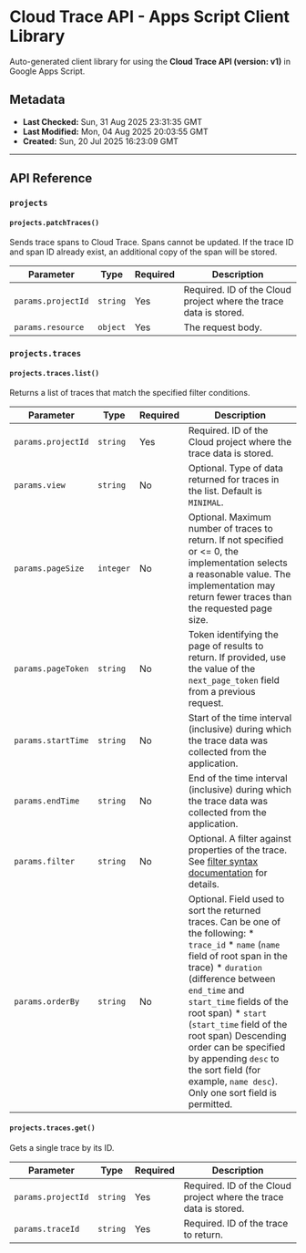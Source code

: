 # Cloud Trace API - Apps Script Client Library

Auto-generated client library for using the **Cloud Trace API (version: v1)** in Google Apps Script.

## Metadata

- **Last Checked:** Sun, 31 Aug 2025 23:31:35 GMT
- **Last Modified:** Mon, 04 Aug 2025 20:03:55 GMT
- **Created:** Sun, 20 Jul 2025 16:23:09 GMT



---

## API Reference

### `projects`

#### `projects.patchTraces()`

Sends trace spans to Cloud Trace. Spans cannot be updated. If the trace ID and span ID already exist, an additional copy of the span will be stored.

| Parameter | Type | Required | Description |
|---|---|---|---|
| `params.projectId` | `string` | Yes | Required. ID of the Cloud project where the trace data is stored. |
| `params.resource` | `object` | Yes | The request body. |

### `projects.traces`

#### `projects.traces.list()`

Returns a list of traces that match the specified filter conditions.

| Parameter | Type | Required | Description |
|---|---|---|---|
| `params.projectId` | `string` | Yes | Required. ID of the Cloud project where the trace data is stored. |
| `params.view` | `string` | No | Optional. Type of data returned for traces in the list. Default is `MINIMAL`. |
| `params.pageSize` | `integer` | No | Optional. Maximum number of traces to return. If not specified or <= 0, the implementation selects a reasonable value. The implementation may return fewer traces than the requested page size. |
| `params.pageToken` | `string` | No | Token identifying the page of results to return. If provided, use the value of the `next_page_token` field from a previous request. |
| `params.startTime` | `string` | No | Start of the time interval (inclusive) during which the trace data was collected from the application. |
| `params.endTime` | `string` | No | End of the time interval (inclusive) during which the trace data was collected from the application. |
| `params.filter` | `string` | No | Optional. A filter against properties of the trace. See [filter syntax documentation](https://cloud.google.com/trace/docs/trace-filters) for details. |
| `params.orderBy` | `string` | No | Optional. Field used to sort the returned traces. Can be one of the following: * `trace_id` * `name` (`name` field of root span in the trace) * `duration` (difference between `end_time` and `start_time` fields of the root span) * `start` (`start_time` field of the root span) Descending order can be specified by appending `desc` to the sort field (for example, `name desc`). Only one sort field is permitted. |

#### `projects.traces.get()`

Gets a single trace by its ID.

| Parameter | Type | Required | Description |
|---|---|---|---|
| `params.projectId` | `string` | Yes | Required. ID of the Cloud project where the trace data is stored. |
| `params.traceId` | `string` | Yes | Required. ID of the trace to return. |